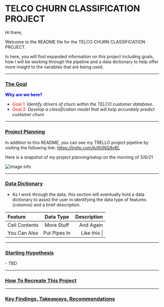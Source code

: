 <h1> TELCO CHURN CLASSIFICATION PROJECT </h1>

Hi there,

Welcome to the README file for the TELCO CHURN CLASSIFICATION PROJECT.

In here, you will find expanded information on this project including goals, how I will be working through the pipeline and a data dictionary to help offer more insight to the variables that are being used.

-------------------
<h3><u>The Goal</u></h3>

<font color = blue>**Why are we here?**</font>

* <font color = red>Goal 1:</font> <i>Identify drivers of churn within the TELCO customer database.</i>
* <font color = red>Goal 2:</font> <i>Develop a classification model that will help accurately predict customer churn</i>

------------------
<H3><u> Project Planning </u></H3>

In addition to this README, you can see my TRELLO project pipeline by visiting the following link: https://trello.com/b/6GNQ9yBL

Here is a snapshot of my project planning/setup on the morning of 3/6/21

![image info](https://i.ibb.co/wc4zqnG/tc-ppline.png)
  

-------------

<h3><u>Data Dictionary</u></h3>
    
-  As I work through the data, this section will eventually hold a data dictionary to assist the user in identifying the data type of features (columns) and a brief description.



|   Feature      |  Data Type   | Description    |
| :------------- | :----------: | -----------: |
|  Cell Contents | More Stuff   | And Again    |
| You Can Also   | Put Pipes In | Like this \| |

-------------------
  <h3><u>Starting Hypothesis</u></h3>
 - TBD
 
 
 
--------------------
 <h3><u>How To Recreate This Project</u></h3>
 
 
 
 
--------------------

 <h3><u>Key Findings, Takeaways, Recommendations</u></h3>